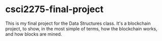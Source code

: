 # csci2275-final-project
This is my final project for the Data Structures class.
It's a blockchain project, to show, in the most simple of terms, how the blockchain works, and how blocks are mined.
